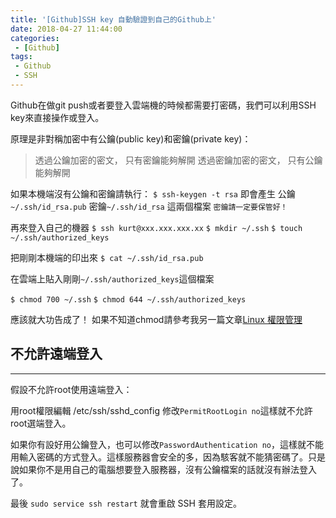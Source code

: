 ```yaml
---
title: '[Github]SSH key 自動驗證到自己的Github上'
date: 2018-04-27 11:44:00
categories:
 - [Github]
tags:
 - Github
 - SSH
---
```

Github在做git push或者要登入雲端機的時候都需要打密碼，我們可以利用SSH key來直接操作或登入。

原理是非對稱加密中有公鑰(public key)和密鑰(private key)：
> 透過公鑰加密的密文， 只有密鑰能夠解開
>  透過密鑰加密的密文， 只有公鑰能夠解開

如果本機端沒有公鑰和密鑰請執行：
`$ ssh-keygen -t rsa`
即會產生
公鑰`~/.ssh/id_rsa.pub`
密鑰`~/.ssh/id_rsa`
這兩個檔案
`密鑰請一定要保管好！`

再來登入自己的機器
`$ ssh kurt@xxx.xxx.xxx.xx`
`$ mkdir ~/.ssh`
`$ touch ~/.ssh/authorized_keys`

把剛剛本機端的印出來
`$ cat ~/.ssh/id_rsa.pub`

在雲端上貼入剛剛`~/.ssh/authorized_keys`這個檔案

`$ chmod 700 ~/.ssh`
`$ chmod 644 ~/.ssh/authorized_keys`

應該就大功告成了！
如果不知道chmod請參考我另一篇文章[Linux 權限管理](http://myohmy10420-blog.logdown.com/posts/7427437)

## 不允許遠端登入
---
假設不允許root使用遠端登入：

用root權限編輯 /etc/ssh/sshd_config
修改`PermitRootLogin no`這樣就不允許root選端登入。

如果你有設好用公鑰登入，也可以修改`PasswordAuthentication no`，這樣就不能用輸入密碼的方式登入。這樣服務器會安全的多，因為駭客就不能猜密碼了。只是說如果你不是用自己的電腦想要登入服務器，沒有公鑰檔案的話就沒有辦法登入了。

最後
`sudo service ssh restart`
就會重啟 SSH 套用設定。
